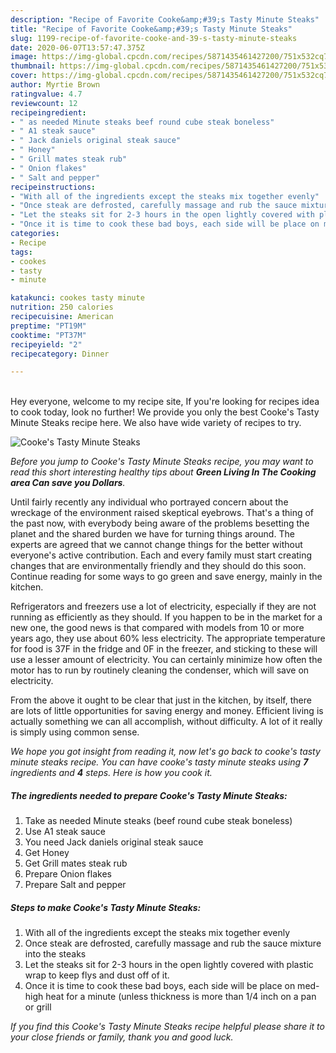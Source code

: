 ```yaml
---
description: "Recipe of Favorite Cooke&amp;#39;s Tasty Minute Steaks"
title: "Recipe of Favorite Cooke&amp;#39;s Tasty Minute Steaks"
slug: 1199-recipe-of-favorite-cooke-and-39-s-tasty-minute-steaks
date: 2020-06-07T13:57:47.375Z
image: https://img-global.cpcdn.com/recipes/5871435461427200/751x532cq70/cookes-tasty-minute-steaks-recipe-main-photo.jpg
thumbnail: https://img-global.cpcdn.com/recipes/5871435461427200/751x532cq70/cookes-tasty-minute-steaks-recipe-main-photo.jpg
cover: https://img-global.cpcdn.com/recipes/5871435461427200/751x532cq70/cookes-tasty-minute-steaks-recipe-main-photo.jpg
author: Myrtie Brown
ratingvalue: 4.7
reviewcount: 12
recipeingredient:
- " as needed Minute steaks beef round cube steak boneless"
- " A1 steak sauce"
- " Jack daniels original steak sauce"
- " Honey"
- " Grill mates steak rub"
- " Onion flakes"
- " Salt and pepper"
recipeinstructions:
- "With all of the ingredients except the steaks mix together evenly"
- "Once steak are defrosted, carefully massage and rub the sauce mixture into the steaks"
- "Let the steaks sit for 2-3 hours in the open lightly covered with plastic wrap to keep flys and dust off of it."
- "Once it is time to cook these bad boys, each side will be place on med-high heat for a minute (unless thickness is more than 1/4 inch on a pan or grill"
categories:
- Recipe
tags:
- cookes
- tasty
- minute

katakunci: cookes tasty minute 
nutrition: 250 calories
recipecuisine: American
preptime: "PT19M"
cooktime: "PT37M"
recipeyield: "2"
recipecategory: Dinner

---
```

<br>
Hey everyone, welcome to my recipe site, If you're looking for recipes idea to cook today, look no further! We provide you only the best Cooke&#39;s Tasty Minute Steaks recipe here. We also have wide variety of recipes to try.
<br>


![Cooke&#39;s Tasty Minute Steaks](https://img-global.cpcdn.com/recipes/5871435461427200/751x532cq70/cookes-tasty-minute-steaks-recipe-main-photo.jpg)

<i>Before you jump to Cooke&#39;s Tasty Minute Steaks recipe, you may want to read this short interesting healthy tips about 
<strong>Green Living In The Cooking area Can save you Dollars</strong>.</i>
</br>

Until fairly recently any individual who portrayed concern about the wreckage of the environment raised skeptical eyebrows. That's a thing of the past now, with everybody being aware of the problems besetting the planet and the shared burden we have for turning things around. The experts are agreed that we cannot change things for the better without everyone's active contribution. Each and every family must start creating changes that are environmentally friendly and they should do this soon. Continue reading for some ways to go green and save energy, mainly in the kitchen.

Refrigerators and freezers use a lot of electricity, especially if they are not running as efficiently as they should. If you happen to be in the market for a new one, the good news is that compared with models from 10 or more years ago, they use about 60% less electricity. The appropriate temperature for food is 37F in the fridge and 0F in the freezer, and sticking to these will use a lesser amount of electricity. You can certainly minimize how often the motor has to run by routinely cleaning the condenser, which will save on electricity.

From the above it ought to be clear that just in the kitchen, by itself, there are lots of little opportunities for saving energy and money. Efficient living is actually something we can all accomplish, without difficulty. A lot of it really is simply using common sense.


<i>We hope you got insight from reading it, now let's go back to cooke&#39;s tasty minute steaks recipe. You can have cooke&#39;s tasty minute steaks using <strong>7</strong> ingredients and <strong>4</strong> steps. Here is how you cook it.
</i>

##### The ingredients needed to prepare Cooke&#39;s Tasty Minute Steaks:

1. Take  as needed Minute steaks (beef round cube steak boneless)
1. Use  A1 steak sauce
1. You need  Jack daniels original steak sauce
1. Get  Honey
1. Get  Grill mates steak rub
1. Prepare  Onion flakes
1. Prepare  Salt and pepper


##### Steps to make Cooke&#39;s Tasty Minute Steaks:

1. With all of the ingredients except the steaks mix together evenly
1. Once steak are defrosted, carefully massage and rub the sauce mixture into the steaks
1. Let the steaks sit for 2-3 hours in the open lightly covered with plastic wrap to keep flys and dust off of it.
1. Once it is time to cook these bad boys, each side will be place on med-high heat for a minute (unless thickness is more than 1/4 inch on a pan or grill


<i>If you find this Cooke&#39;s Tasty Minute Steaks recipe helpful please share it to your close friends or family, thank you and good luck.</i>

